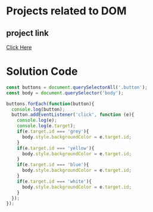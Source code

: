 # Projects related to DOM

## project link
[Click Here](https://stackblitz.com/edit/dom-project-chaiaurcode-xhv519?file=index.html)
# Solution Code

```javascript
const buttons = document.querySelectorAll('.button');
const body = document.querySelector('body');

buttons.forEach(function(button){
  console.log(button);
  button.addEventListener('click', function (e){
    console.log(e);
    console.log(e.target);
    if(e.target.id === 'grey'){
      body.style.backgroundColor = e.target.id;
    }
    if(e.target.id === 'yellow'){
      body.style.backgroundColor = e.target.id;
    }
    if(e.target.id === 'blue'){
      body.style.backgroundColor = e.target.id;
    }
    if(e.target.id === 'white'){
      body.style.backgroundColor = e.target.id;
    }
  });
});
```